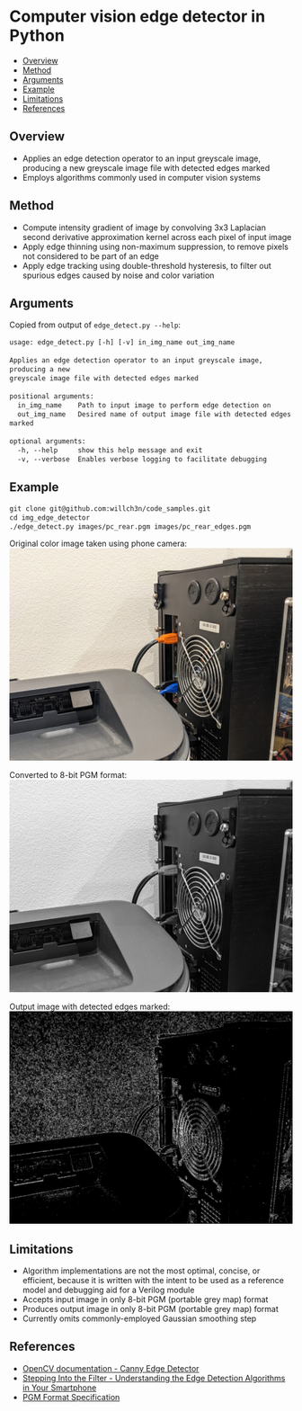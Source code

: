 # Computer vision edge detector in Python

* [Overview](#Overview)
* [Method](#Method)
* [Arguments](#Arguments)
* [Example](#Example)
* [Limitations](#Limitations)
* [References](#References)

## Overview

* Applies an edge detection operator to an input greyscale image, producing a new greyscale image file with detected edges marked
* Employs algorithms commonly used in computer vision systems

## Method

* Compute intensity gradient of image by convolving 3x3 Laplacian second derivative approximation kernel across each pixel of input image
* Apply edge thinning using non-maximum suppression, to remove pixels not considered to be part of an edge
* Apply edge tracking using double-threshold hysteresis, to filter out spurious edges caused by noise and color variation

## Arguments

Copied from output of `edge_detect.py --help`:
```
usage: edge_detect.py [-h] [-v] in_img_name out_img_name

Applies an edge detection operator to an input greyscale image, producing a new
greyscale image file with detected edges marked

positional arguments:
  in_img_name    Path to input image to perform edge detection on
  out_img_name   Desired name of output image file with detected edges marked

optional arguments:
  -h, --help     show this help message and exit
  -v, --verbose  Enables verbose logging to facilitate debugging
```

## Example

```
git clone git@github.com:willch3n/code_samples.git
cd img_edge_detector
./edge_detect.py images/pc_rear.pgm images/pc_rear_edges.pgm
```

Original color image taken using phone camera:<br/>
![Original color image taken using phone camera](images/pc_rear.jpg)

Converted to 8-bit PGM format:<br/>
![Converted to 8-bit PGM format](images/pc_rear_pgm_as_jpg_for_readme.jpg)

Output image with detected edges marked:<br/>
![Output image with detected edges marked](images/pc_rear_edges_pgm_as_jpg_for_readme.jpg)

## Limitations
* Algorithm implementations are not the most optimal, concise, or efficient, because it is written with the intent to be used as a reference model and debugging aid for a Verilog module
* Accepts input image in only 8-bit PGM (portable grey map) format
* Produces output image in only 8-bit PGM (portable grey map) format
* Currently omits commonly-employed Gaussian smoothing step

## References
* [OpenCV documentation - Canny Edge Detector](https://docs.opencv.org/2.4/doc/tutorials/imgproc/imgtrans/canny_detector/canny_detector.html)
* [Stepping Into the Filter - Understanding the Edge Detection Algorithms in Your Smartphone](https://cse442-17f.github.io/Sobel-Laplacian-and-Canny-Edge-Detection-Algorithms/)
* [PGM Format Specification](https://netpbm.sourceforge.net/doc/pgm.html)

